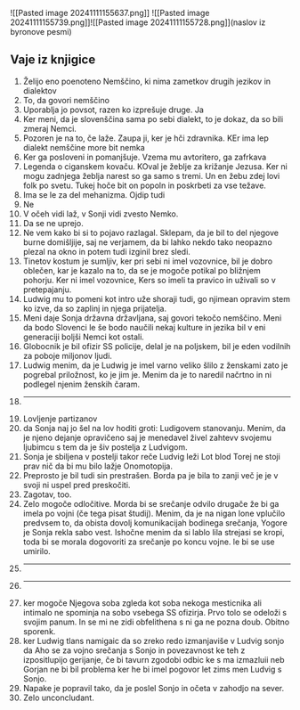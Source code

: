 ![[Pasted image 20241111155637.png]]
![[Pasted image 20241111155739.png]]![[Pasted image 20241111155728.png]](naslov iz byronove pesmi)

## Vaje iz knjigice
1. Želijo eno poenoteno Nemščino, ki nima zametkov drugih jezikov in dialektov
2. To, da govori nemščino
3. Uporablja jo povsot, razen ko izprešuje druge. Ja
4. Ker meni, da je slovenščina sama po sebi dialekt, to je dokaz, da so bili zmeraj Nemci.
5. Pozoren je na to, če laže. Zaupa ji, ker je hči zdravnika. KEr ima lep dialekt nemščine more bit nemka
6. Ker ga posloveni in pomanjšuje. Vzema mu avtoritero, ga zafrkava
7. Legenda o ciganskem kovaču. KOval je žeblje za križanje Jezusa. Ker ni mogu zadnjega žeblja narest so ga samo s tremi. Un en žebu zdej lovi folk po svetu. Tukej hoče bit on popoln in poskrbeti za vse težave.
8. Ima se le za del mehanizma. Ojdip tudi
9. Ne
10. V očeh vidi laž, v Sonji vidi zvesto Nemko.
11. Da se ne uprejo.
12. Ne vem kako bi si to pojavo razlagal. Sklepam, da je bil to del njegove burne domišljije, saj ne verjamem, da bi lahko nekdo tako neopazno plezal na okno in potem tudi izginil brez sledi.
13. Tinetov kostum je sumljiv, ker pri sebi ni imel vozovnice, bil je dobro oblečen, kar je kazalo na to, da se je mogoče potikal po bližnjem pohorju. Ker ni imel vozovnice, Kers so imeli ta pravico in uživali so v pretepajanju.
14. Ludwig mu to pomeni kot intro uže shoraji tudi, go njimean opravim stem ko izve, da so zaplinj in njega prijatelja.
15. Meni daje Sonja državna državljana, saj govori tekočo nemščino. Meni da bodo Slovenci le še bodo naučili nekaj kulture in jezika bil v eni generaciji boljši Nemci kot ostali.
16. Globocnik je bil ofizir SS policije, delal je na poljskem, bil je eden vodilnih za poboje miljonov ljudi.
17. Ludwig menim, da je Ludwig je imel varno veliko šlilo z ženskami zato je pogrebal priložnost, ko je jim je. Menim da je to naredil načrtno in ni podlegel njenim ženskih čaram.
18. ---
19. Lovljenje partizanov
20. da Sonja naj jo šel na lov hoditi groti: Ludigovem stanovanju. Menim, da je njeno dejanje opravičeno saj je menedavel živel zahtevv svojemu ljubimcu s tem da je šiv postelja z Ludvigom.
21. Sonja je sbiljena v postelji takor reče Ludvig leži Lot blod Torej ne stoji prav nič da bi mu bilo lažje Onomotopija.
22. Preprosto je bil tudi sin prestrašen. Borda pa je bila to zanji več je je v svoji ni uspel pred preskočiti.
23. Zagotav, too.
24. Zelo mogoče odločitive. Morda bi se srečanje odvilo drugače že bi ga imela po vojni (če tega pisat študij). Menim, da je na nigan lone vplučilo predvsem to, da obista dovolj komunikacijah bodinega srečanja, Yogore je Sonja rekla sabo vest. Ishočne menim da si lablo lila strejasi se kropi, toda bi se morala dogovoriti za srečanje po koncu vojne. le bi se use umirilo.
25. ---
26. ---
27. ker mogoče Njegova soba zgleda kot soba nekoga mesticnika ali intimalo ne spominja na sobo vsebega SS ofizirja. Prvo tolo se odeloži s svojim panum. In se mi ne zidi obfelithena s ni ga ne pozna doub. Obitno sporenk.
28. ker Ludwig tlans namigaic da so zreko redo izmanjaviše v Ludvig sonjo da Aho se za vojno srečanja s Sonjo in povezavnost ke teh z izpositlupijo gerijanje, če bi tavurn zgodobi odbic ke s ma izmazluii neb Gorjan ne bi bil problema ker he bi imel pogovor let zims men Ludvig s Sonjo.
29. Napake je popravil tako, da je poslel Sonjo in očeta v zahodjo na sever.
30. Zelo unconcludant.